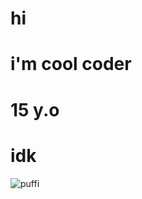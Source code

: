 # hi
# i'm cool coder
# 15 y.o
# idk
![puffi](https://github.com/user-attachments/assets/bf170962-83c5-4840-bfb3-2586d9664218)
